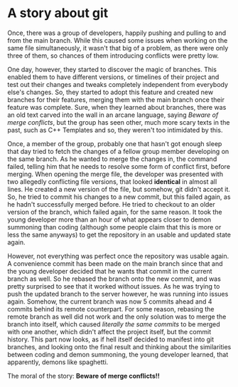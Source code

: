 # A story about git

Once, there was a group of developers, happily pushing and pulling to and from the main branch. While this caused some issues when working on the same file simultaneously, it wasn't that big of a problem, as there were only three of them, so chances of them introducing conflicts were pretty low.

One day, however, they started to discover the magic of branches. This enabled them to have different versions, or timelines of their project and test out their changes and tweaks completely independent from everybody else's changes. So, they started to adopt this feature and created new branches for their features, merging them with the main branch once their feature was complete. Sure, when they learned about branches, there was an old text carved into the wall in an arcane language, saying _Beware of merge conflicts_, but the group has seen other, much more scary texts in the past, such as C++ Templates and so, they weren't too intimidated by this.

Once, a member of the group, probably one that hasn't got enough sleep that day tried to fetch the changes of a fellow group member developing on the same branch. As he wanted to merge the changes in, the command failed, telling him that he needs to resolve some form of conflict first, before merging. When opening the merge file, the developer was presented with two allegedly conflicting file versions, that looked **identical** in almost all lines. He created a new version of the file, but somehow, git didn't accept it. So, he tried to commit his changes to a new commit, but this failed again, as he hadn't successfully merged before. He tried to checkout to an older version of the branch, which failed again, for the same reason. It took the young developer more than an hour of what appears closer to demon summoning than coding (although some people claim that this is more or less the same anyways) to get the repository in an usable and updated state again.

However, not everything was perfect once the repository was usable again. A convenience commit has been made on the main branch since that and the young developer decided that he wants that commit in the current branch as well. So he rebased the branch onto the new commit, and was pretty surprised to see that it worked without issues. As he was trying to push the updated branch to the server however, he was running into issues again. Somehow, the current branch was now 5 commits ahead and 4 commits behind its remote counterpart. For some reason, rebasing the remote branch as well did not work and the only solution was to merge the branch into itself, which caused _literally the same commits_ to be merged with one another, which didn't affect the project itself, but the commit history. This part now looks, as if hell itself decided to manifest into git branches, and looking onto the final result and thinking about the similarities between coding and demon summoning, the young developer learned, that apparently, demons like spaghetti.

The moral of the story: **Beware of merge conflicts!!**
